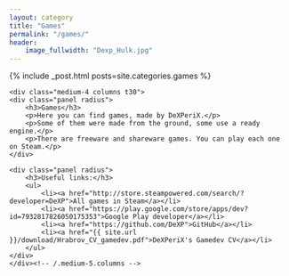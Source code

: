 ```yaml
---
layout: category
title: "Games"
permalink: "/games/"
header:
    image_fullwidth: "Dexp_Hulk.jpg" 
---
```

<div class="row">
	<div class="medium-8 columns t30">
		{% include _post.html posts=site.categories.games %}
	</div><!-- /.medium-7.columns -->

	<div class="medium-4 columns t30">
	<div class="panel radius">
		<h3>Games</h3>
		<p>Here you can find games, made by DeXPeriX.</p>
		<p>Some of them were made from the ground, some use a ready engine.</p>
		<p>There are freeware and shareware games. You can play each one on Steam.</p>
	</div>

	<div class="panel radius">
		<h3>Useful links:</h3>
		<ul>
			<li><a href="http://store.steampowered.com/search/?developer=DeXP">All games in Steam</a></li>
			<li><a href="https://play.google.com/store/apps/dev?id=7932817826050175353">Google Play developer</a></li>
			<li><a href="https://github.com/DeXP">GitHub</a></li>
			<li><a href="{{ site.url }}/download/Hrabrov_CV_gamedev.pdf">DeXPeriX's Gamedev CV</a></li>
		</ul>
	</div>
	</div><!-- /.medium-5.columns -->
</div><!-- /.row -->
